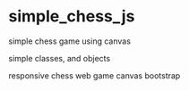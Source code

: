 # simple_chess_js
simple chess game using canvas

simple classes, and objects

responsive chess web game canvas bootstrap
